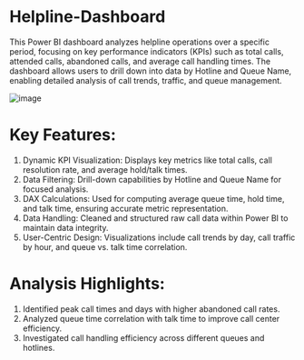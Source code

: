 # Helpline-Dashboard
This Power BI dashboard analyzes helpline operations over a specific period, focusing on key performance indicators (KPIs) such as total calls, attended calls, abandoned calls, and average call handling times. The dashboard allows users to drill down into data by Hotline and Queue Name, enabling detailed analysis of call trends, traffic, and queue management.

![image](https://github.com/user-attachments/assets/21102fe4-00b4-44f0-9136-a0e9305c5ce8)

# Key Features:

1. Dynamic KPI Visualization: Displays key metrics like total calls, call resolution rate, and average hold/talk times.
2. Data Filtering: Drill-down capabilities by Hotline and Queue Name for focused analysis.
3. DAX Calculations: Used for computing average queue time, hold time, and talk time, ensuring accurate metric representation.
4. Data Handling: Cleaned and structured raw call data within Power BI to maintain data integrity.
5. User-Centric Design: Visualizations include call trends by day, call traffic by hour, and queue vs. talk time correlation.

# Analysis Highlights:

1. Identified peak call times and days with higher abandoned call rates.
2. Analyzed queue time correlation with talk time to improve call center efficiency.
3. Investigated call handling efficiency across different queues and hotlines.

